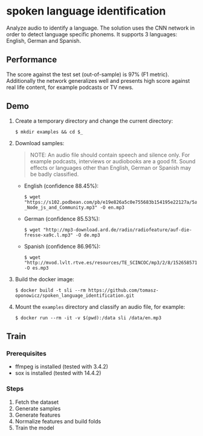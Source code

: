 # spoken language identification

Analyze audio to identify a language.
The solution uses the CNN network in order to detect language specific phonems.
It supports 3 languages: English, German and Spanish.

## Performance

The score against the test set (out-of-sample) is 97% (F1 metric). Additionally the network generalizes well and presents high score against real life content, for example podcasts or TV news.

## Demo

1. Create a temporary directory and change the current directory:

       $ mkdir examples && cd $_
1. Download samples:
    > NOTE: An audio file should contain speech and silence only. For example podcasts, interviews or audiobooks are a good fit. Sound effects or languages other than English, German or Spanish may be badly classified.
    * English (confidence 88.45%):

          $ wget "https://s102.podbean.com/pb/e19e826a5c0e755683b154195e22127a/5afe956e/data1/fs145/862611/uploads/039_jsAir_-_Node_js_and_Community.mp3" -O en.mp3
    * German (confidence 85.53%):

          $ wget "http://mp3-download.ard.de/radio/radiofeature/auf-die-fresse-xa9c.l.mp3" -O de.mp3
    * Spanish (confidence 86.96%):

          $ wget "http://mvod.lvlt.rtve.es/resources/TE_SCINCOC/mp3/2/8/1526585716282.mp3" -O es.mp3
1. Build the docker image:

       $ docker build -t sli --rm https://github.com/tomasz-oponowicz/spoken_language_identification.git
1. Mount the `examples` directory and classify an audio file, for example:

       $ docker run --rm -it -v $(pwd):/data sli /data/en.mp3

## Train

### Prerequisites

* ffmpeg is installed (tested with 3.4.2)
* sox is installed (tested with 14.4.2)

### Steps

1. Fetch the dataset
1. Generate samples
1. Generate features
1. Normalize features and build folds
1. Train the model
